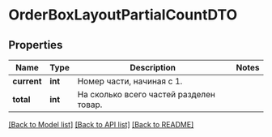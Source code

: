 # OrderBoxLayoutPartialCountDTO

## Properties
Name | Type | Description | Notes
------------ | ------------- | ------------- | -------------
**current** | **int** | Номер части, начиная с 1. | 
**total** | **int** | На сколько всего частей разделен товар. | 

[[Back to Model list]](../README.md#documentation-for-models) [[Back to API list]](../README.md#documentation-for-api-endpoints) [[Back to README]](../README.md)


